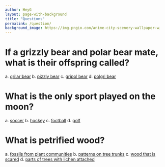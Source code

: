 ```yaml
---
author: HeyG
layout: page-with-background
title: "Questions"
permalink: /question/
background_image: https://img.pngio.com/anime-city-scenery-wallpaper-widescreen-2-hd-wallpapers-screen-png-scenery-backgrounds-1920_1080.png
---
```



<h1>If a grizzly bear and polar bear mate, what is their offspring called?</h1>

a. [grilar bear](/false/)
b. [pizzly bear](/true/)
c. [gripol bear](/false/)
d. [polgri bear](/false/)

<h1>What is the only sport played on the moon?</h1>
  
a. [soccer](/false/)
b. [hockey](/false/)
c. [football](/false/)
d. [golf](/true/)

<h1>What is petrified wood?</h1>

a. [fossils from plant communities](/true/)
b. [patterns on tree trunks](/false/)
c. [wood that is scared](/false/)
d. [parts of trees with lichen attached](/false/)
